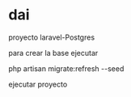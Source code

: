 # dai
proyecto laravel-Postgres

para crear la base ejecutar

php artisan migrate:refresh --seed 

ejecutar proyecto
